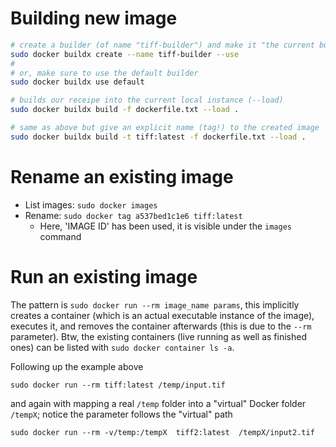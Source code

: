 # Building new image

```bash
# create a builder (of name "tiff-builder") and make it "the current builder" (--use)
sudo docker buildx create --name tiff-builder --use
#
# or, make sure to use the default builder
sudo docker buildx use default

# builds our receipe into the current local instance (--load)
sudo docker buildx build -f dockerfile.txt --load .

# same as above but give an explicit name (tag!) to the created image
sudo docker buildx build -t tiff:latest -f dockerfile.txt --load .
```


# Rename an existing image

- List images: `sudo docker images`
- Rename: `sudo docker tag a537bed1c1e6 tiff:latest`
  - Here, 'IMAGE ID' has been used, it is visible under the `images` command


# Run an existing image

The pattern is `sudo docker run --rm image_name params`, this implicitly creates
a container (which is an actual executable instance of the image), executes it,
and removes the container afterwards (this is due to the `--rm` parameter). Btw,
the existing containers (live running as well as finished ones) can be listed with
`sudo docker container ls -a`.


Following up the example above

`sudo docker run --rm tiff:latest /temp/input.tif`

and again with mapping a real `/temp` folder into a "virtual"
Docker folder `/tempX`; notice the parameter follows the "virtual" path

`sudo docker run --rm -v/temp:/tempX  tiff2:latest  /tempX/input2.tif`


